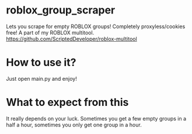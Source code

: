 # roblox_group_scraper
Lets you scrape for empty ROBLOX groups! Completely proxyless/cookies free! A part of my ROBLOX multitool. 
https://github.com/ScriptedDeveloper/roblox-multitool

# How to use it?
Just open main.py and enjoy!

# What to expect from this
It really depends on your luck. Sometimes you get a few empty groups in a half a hour, sometimes you only get one group in a hour.
